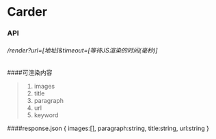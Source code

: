 # Carder
### API

###### /render?url=[地址]&timeout=[等待JS渲染的时间(毫秒)]

####可渲染内容
>1. images
>1. title
>1. paragraph
>1. url
>1. keyword

####response.json
{
images:[],
paragraph:string,
title:string,
url:string
}
